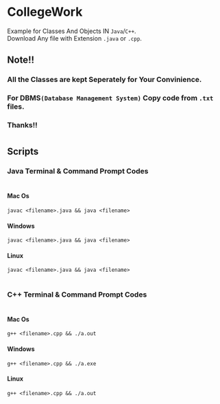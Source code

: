 # CollegeWork

Example for Classes And Objects IN `Java`/`C++`.\
Download Any file with Extension `.java` or `.cpp`.

## Note!!

### All the Classes are kept Seperately for Your Convinience.

### For DBMS`(Database Management System)` Copy code from `.txt` files.

### Thanks!!

#

## Scripts

### Java Terminal & Command Prompt Codes

#

#### Mac Os

`javac <filename>.java && java <filename>`

#### Windows

`javac <filename>.java && java <filename>`

#### Linux

`javac <filename>.java && java <filename>`

#

### C++ Terminal & Command Prompt Codes

#

#### Mac Os

`g++ <filename>.cpp && ./a.out`

#### Windows

`g++ <filename>.cpp && ./a.exe`

#### Linux

`g++ <filename>.cpp && ./a.out`
